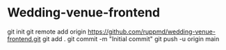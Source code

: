 # Wedding-venue-frontend
git init
git remote add origin https://github.com/ruppmd/wedding-venue-frontend.git
git add .
git commit -m "Initial commit"
git push -u origin main
